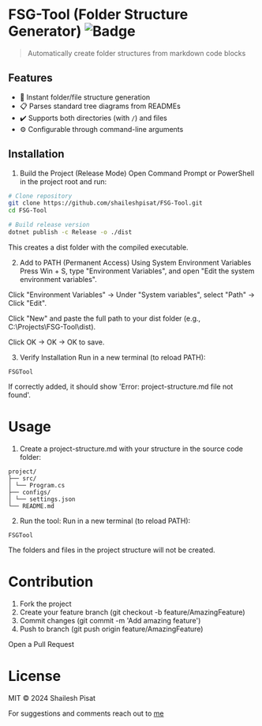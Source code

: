 # FSG-Tool (Folder Structure Generator) ![Badge](https://badgen.net/badge/build/passing/green?icon=github)

> Automatically create folder structures from markdown code blocks

## Features

- 🚀 Instant folder/file structure generation
- 📋 Parses standard tree diagrams from READMEs
- ✔️ Supports both directories (with `/`) and files
- ⚙️ Configurable through command-line arguments

## Installation

1. Build the Project (Release Mode)
Open Command Prompt or PowerShell in the project root and run:
```bash
# Clone repository
git clone https://github.com/shaileshpisat/FSG-Tool.git
cd FSG-Tool

# Build release version
dotnet publish -c Release -o ./dist
```
This creates a dist folder with the compiled executable.

2. Add to PATH (Permanent Access)
Using System Environment Variables
Press Win + S, type "Environment Variables", and open "Edit the system environment variables".

Click "Environment Variables" → Under "System variables", select "Path" → Click "Edit".

Click "New" and paste the full path to your dist folder (e.g., C:\Projects\FSG-Tool\dist).

Click OK → OK → OK to save.

3. Verify Installation
Run in a new terminal (to reload PATH):
```
FSGTool
```
If correctly added, it should show 'Error: project-structure.md file not found'.

# Usage
1. Create a project-structure.md with your structure in the source code folder:

```
project/
├── src/
│ └── Program.cs
├── configs/
│ └── settings.json
└── README.md
```

2. Run the tool:
Run in a new terminal (to reload PATH):
```
FSGTool
```
The folders and files in the project structure will not be created.

# Contribution
1. Fork the project
2. Create your feature branch (git checkout -b feature/AmazingFeature)
3. Commit changes (git commit -m 'Add amazing feature')
4. Push to branch (git push origin feature/AmazingFeature)

Open a Pull Request

# License
MIT © 2024 Shailesh Pisat

For suggestions and comments reach out to [me](mailto:ace.dev.100@gmail.com)



